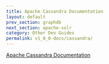 ```yaml
---
title: Apache Cassandra Documentation
layout: default
prev_section: graphdb
next_section: apache-solr
category: Other Dev Guides
permalink: v1_0_0-docs/cassandra/
---
```


[Apache Cassandra Documentation](http://wiki.apache.org/cassandra/GettingStarted)

